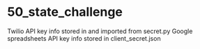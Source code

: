 # 50_state_challenge

Twilio API key info stored in and imported from secret.py
Google spreadsheets API key info stored in client_secret.json
